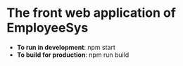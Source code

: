 # The front web application of EmployeeSys

- **To run in development**: npm start
- **To build for production**: npm run build
